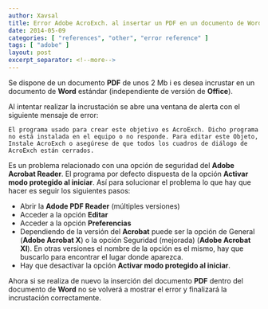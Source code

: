 ```yaml
---
author: Xavsal
title: Error Adobe AcroExch. al insertar un PDF en un documento de Word
date: 2014-05-09
categories: [ "references", "other", "error reference" ]
tags: [ "adobe" ]
layout: post
excerpt_separator: <!--more-->
---
```


Se dispone de un documento **PDF** de unos 2 Mb i es desea incrustar en un documento de **Word** estándar (independiente de versión de **Office**).

Al intentar realizar la incrustación se abre una ventana de alerta con el siguiente mensaje de error:

`El programa usado para crear este objetivo es AcroExch. Dicho programa no está instalada en el equipo o no responde. Para editar este Objeto, Instale AcroExch o asegúrese de que todos los cuadros de diálogo de AcroExch están cerrados.`

Es un problema relacionado con una opción de seguridad del **Adobe Acrobat Reader**. El programa por defecto dispuesta de la opción **Activar modo protegido al iniciar**. 
Así para solucionar el problema lo que hay que hacer es seguir los siguientes pasos:

- Abrir la **Adode PDF Reader** (múltiples versiones)
- Acceder a la opción **Editar**
- Acceder a la opción **Preferencias**
- Dependiendo de la versión del **Acrobat** puede ser la opción de General (**Adobe Acrobat X**) o la opción Seguridad (mejorada) (**Adobe Acrobat XI**). 
En otras versiones el nombre de la opción es el mismo, hay que buscarlo para encontrar el lugar donde aparezca.
- Hay que desactivar la opción **Activar modo protegido al iniciar**.

Ahora si se realiza de nuevo la inserción del documento **PDF** dentro del documento de **Word** no se volverá a mostrar el error y finalizará la incrustación correctamente.
